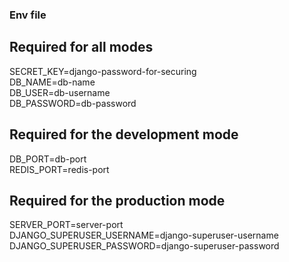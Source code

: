 ### Env file

## Required for all modes

SECRET_KEY=django-password-for-securing<br>
DB_NAME=db-name<br>
DB_USER=db-username<br>
DB_PASSWORD=db-password

## Required for the development mode

DB_PORT=db-port<br>
REDIS_PORT=redis-port

## Required for the production mode

SERVER_PORT=server-port<br>
DJANGO_SUPERUSER_USERNAME=django-superuser-username<br>
DJANGO_SUPERUSER_PASSWORD=django-superuser-password
